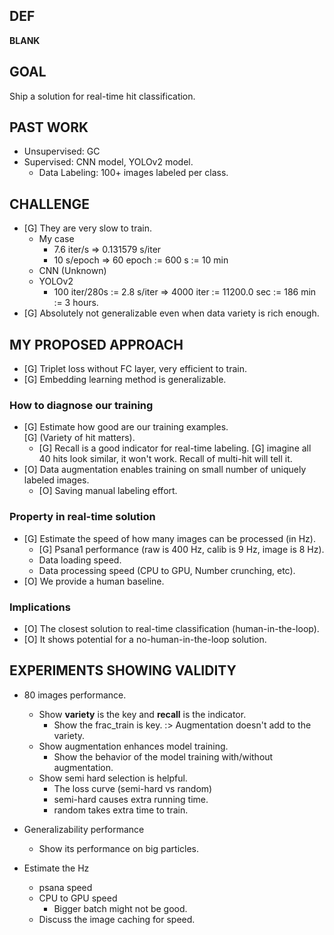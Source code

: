 ## DEF

  __BLANK__

## GOAL

Ship a solution for real-time hit classification.  


## PAST WORK

- Unsupervised: GC
- Supervised: CNN model, YOLOv2 model.
  - Data Labeling: 100+ images labeled per class.  


## CHALLENGE

- [G] They are very slow to train.
  - My case
    - 7.6 iter/s => 0.131579 s/iter
    - 10 s/epoch => 60 epoch := 600 s := 10 min
  - CNN (Unknown)
  - YOLOv2
    - 100 iter/280s := 2.8 s/iter => 4000 iter := 11200.0 sec := 186 min := 3 hours.
- [G] Absolutely not generalizable even when data variety is rich enough.


## MY PROPOSED APPROACH

- [G] Triplet loss without FC layer, very efficient to train.  
- [G] Embedding learning method is generalizable.  

### How to diagnose our training

- [G] Estimate how good are our training examples.  
  [G] (Variety of hit matters).
  - [G] Recall is a good indicator for real-time labeling.
    [G] imagine all 40 hits look similar, it won't work. Recall of multi-hit will tell it.
- [O] Data augmentation enables training on small number of uniquely labeled images.
  - [O] Saving manual labeling effort.

### Property in real-time solution

- [G] Estimate the speed of how many images can be processed (in Hz).
  - [G] Psana1 performance (raw is 400 Hz, calib is 9 Hz, image is 8 Hz).
  - Data loading speed.  
  - Data processing speed (CPU to GPU, Number crunching, etc).  
- [O] We provide a human baseline.  

### Implications

- [O] The closest solution to real-time classification (human-in-the-loop).  
- [O] It shows potential for a no-human-in-the-loop solution.


## EXPERIMENTS SHOWING VALIDITY

- 80 images performance.
  - Show **variety** is the key and **recall** is the indicator.
    - Show the frac_train is key.  :>  Augmentation doesn't add to the variety.  
  - Show augmentation enhances model training.
    - Show the behavior of the model training with/without
      augmentation.
  - Show semi hard selection is helpful.  
    - The loss curve (semi-hard vs random)
    - semi-hard causes extra running time.
    - random takes extra time to train.

- Generalizability performance
  - Show its performance on big particles.  

- Estimate the Hz
  - psana speed
  - CPU to GPU speed
    - Bigger batch might not be good.
  - Discuss the image caching for speed.  

<!--
DARPA operates on the principle that generating big rewards requires taking big
risks. But how does the Agency determine what risks are worth taking?

George H. Heilmeier, a former DARPA director (1975-1977), crafted a set of
questions known as the "Heilmeier Catechism" to help Agency officials think
through and evaluate proposed research programs.

- What are you trying to do? Articulate your objectives using absolutely no
  jargon.
- How is it done today, and what are the limits of current practice?
- What is new in your approach and why do you think it will be successful?
- Who cares? If you are successful, what difference will it make?
- What are the risks?
- How much will it cost?
- How long will it take?
- What are the mid-term and final “exams” to check for success?
-->
